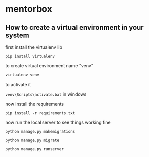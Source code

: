 # mentorbox



## How to create a virtual environment in your system


first install the virtualenv lib

`pip install virtualenv`

to create virtual environment name "venv"


`virtualenv venv `

to activate it 

`venv\Scripts\activate.bat`     in windows

now install the requirements 

`pip install -r requirements.txt`

now run the local server to see things working fine 


`python manage.py makemigrations`

`python manage.py migrate`

`python manage.py runserver`
